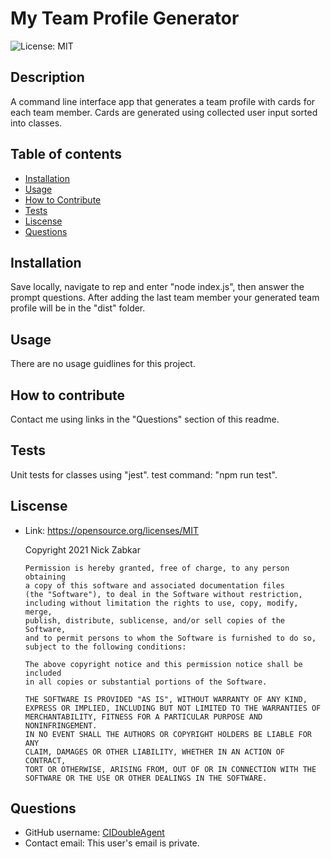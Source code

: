   # My Team Profile Generator
  ![License: MIT](https://img.shields.io/badge/License-MIT-yellow.svg)
  ## Description
  A command line interface app that generates a team profile with cards for each team member. Cards are generated using collected user input sorted into classes. 
  ## Table of contents
  * [Installation](#installation)
  * [Usage](#usage)
  * [How to Contribute](#how-to-contribute)
  * [Tests](#tests)
  * [Liscense](#liscense)
  * [Questions](#questions)
  ## Installation
  Save locally, navigate to rep and enter "node index.js", then answer the prompt questions. After adding the last team member your generated team profile will be in the "dist" folder.
  ## Usage
  There are no usage guidlines for this project.
  ## How to contribute
  Contact me using links in the "Questions" section of this readme.
  ## Tests
  Unit tests for classes using "jest". test command: "npm run test".
  ## Liscense
  * Link: https://opensource.org/licenses/MIT  

      Copyright 2021 Nick Zabkar

        Permission is hereby granted, free of charge, to any person obtaining 
        a copy of this software and associated documentation files 
        (the "Software"), to deal in the Software without restriction, 
        including without limitation the rights to use, copy, modify, merge, 
        publish, distribute, sublicense, and/or sell copies of the Software, 
        and to permit persons to whom the Software is furnished to do so, 
        subject to the following conditions:

        The above copyright notice and this permission notice shall be included 
        in all copies or substantial portions of the Software.

        THE SOFTWARE IS PROVIDED "AS IS", WITHOUT WARRANTY OF ANY KIND, 
        EXPRESS OR IMPLIED, INCLUDING BUT NOT LIMITED TO THE WARRANTIES OF 
        MERCHANTABILITY, FITNESS FOR A PARTICULAR PURPOSE AND NONINFRINGEMENT. 
        IN NO EVENT SHALL THE AUTHORS OR COPYRIGHT HOLDERS BE LIABLE FOR ANY 
        CLAIM, DAMAGES OR OTHER LIABILITY, WHETHER IN AN ACTION OF CONTRACT, 
        TORT OR OTHERWISE, ARISING FROM, OUT OF OR IN CONNECTION WITH THE 
        SOFTWARE OR THE USE OR OTHER DEALINGS IN THE SOFTWARE.
  ## Questions
  * GitHub username: [CIDoubleAgent](https://github.com/CIDoubleAgent)
  * Contact email: This user's email is private.
